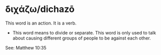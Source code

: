# διχάζω/dichazō
This word is an action. It is a verb.

* This word means to divide or separate. This word is only used to talk about causing different groups of people to be against each other.

See: Matthew 10:35

